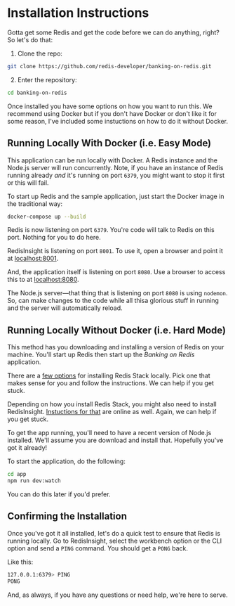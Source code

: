 # Installation Instructions #

Gotta get some Redis and get the code before we can do anything, right? So let's do that:

1. Clone the repo:
```bash
git clone https://github.com/redis-developer/banking-on-redis.git
```

2. Enter the repository:
```bash
cd banking-on-redis
```

Once installed you have some options on how you want to run this. We recommend using Docker but if you don't have Docker or don't like it for some reason, I've included some instuctions on how to do it without Docker.


## Running Locally With Docker (i.e. Easy Mode) ##

This application can be run locally with Docker. A Redis instance and the Node.js server will run concurrently. Note, if you have an instance of Redis running already *and* it's running on port `6379`, you might want to stop it first or this will fail.

To start up Redis and the sample application, just start the Docker image in the traditional way:

```bash
docker-compose up --build
```

Redis is now listening on port `6379`. You're code will talk to Redis on this port. Nothing for you to do here.

RedisInsight is listening on port `8001`. To use it, open a browser and point it at [localhost:8001](http://localhost:8001).

And, the application itself is listening on port `8080`. Use a browser to access this to at [localhost:8080](http://localhost:8080).

The Node.js server—that thing that is listening on port `8080` is using `nodemon`. So, can make changes to the code while all thisa glorious stuff in running and the server will automatically reload.


## Running Locally Without Docker (i.e. Hard Mode) ##

This method has you downloading and installing a version of Redis on your machine. You'll start up Redis then start up the _Banking on Redis_ application.

There are a [few options](https://redis.io/docs/stack/get-started/install/) for installing Redis Stack locally. Pick one that makes sense for you and follow the instructions. We can help if you get stuck.

Depending on how you install Redis Stack, you might also need to install RedisInsight. [Instuctions for that](https://redis.com/redisinsight/) are online as well. Again, we can help if you get stuck.

To get the app running, you'll need to have a recent version of Node.js installed. We'll assume you are download and install that. Hopefully you've got it already!

To start the application, do the following:

```bash
cd app
npm run dev:watch
```

You can do this later if you'd prefer.


## Confirming the Installation ##

Once you've got it all installed, let's do a quick test to ensure that Redis is running locally. Go to RedisInsight, select the workbench option or the CLI option and send a `PING` command. You should get a `PONG` back.

Like this:

```bash
127.0.0.1:6379> PING
PONG
```

And, as always, if you have any questions or need help, we're here to serve.
